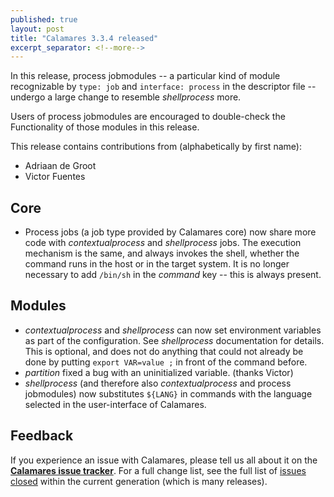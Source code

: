 ```yaml
---
published: true
layout: post
title: "Calamares 3.3.4 released"
excerpt_separator: <!--more-->
---
```


In this release, process jobmodules -- a particular kind of module
recognizable by `type: job` and `interface: process` in the descriptor
file -- undergo a large change to resemble *shellprocess* more.

Users of process jobmodules are encouraged to double-check the Functionality
of those modules in this release.

This release contains contributions from (alphabetically by first name):
 - Adriaan de Groot
 - Victor Fuentes

## Core ##
 - Process jobs (a job type provided by Calamares core) now share more
   code with *contextualprocess* and *shellprocess* jobs. The execution
   mechanism is the same, and always invokes the shell, whether the command
   runs in the host or in the target system. It is no longer necessary to
   add `/bin/sh` in the *command* key -- this is always present.

## Modules ##
 - *contextualprocess* and *shellprocess* can now set environment variables
   as part of the configuration. See *shellprocess* documentation for details.
   This is optional, and does not do anything that could not already be done
   by putting `export VAR=value ;` in front of the command before.
 - *partition* fixed a bug with an uninitialized variable. (thanks Victor)
 - *shellprocess* (and therefore also *contextualprocess* and process
   jobmodules) now substitutes `${LANG}` in commands with the language
   selected in the user-interface of Calamares.


## Feedback ##

If you experience an issue with Calamares, please tell us all about it
on the [**Calamares issue tracker**][1]. For a full change list, see
the full list of [issues closed][2] within the current generation (which is many releases).

[1]: https://github.com/calamares/calamares/issues
[2]: https://github.com/calamares/calamares/milestone/83
